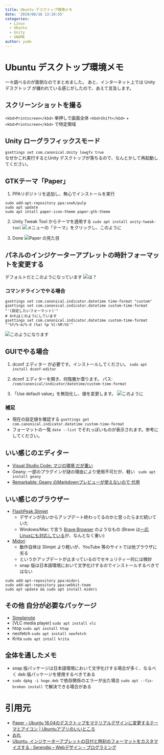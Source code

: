 ```yaml
---
title: Ubuntu デスクトップ環境メモ
date: '2019/08/16 13:10:55'
categories:
  - Linux
  - Ubuntu
  - Unity
  - GNOME
author: yude
---
```


# Ubuntu デスクトップ環境メモ
一々調べるのが面倒なのでまとめました。
あと、インターネット上では Unity デスクトップ が嫌われている感じがしたので、あえて言及します。
<!--more-->

## スクリーンショットを撮る
`<kbd>Printscreen</kbd>` 単押しで画面全体
`<kbd>Shift</kbd>` + `<kbd>Printscreen</kbd>` で特定領域

## Unity ローグラフィックスモード
`gsettings set com.canonical.Unity lowgfx true`  
なぜかこれ実行するとUnity デスクトップが落ちるので、なんとかして再起動してください。

## GTKテーマ「Paper」
1. PPAリポジトリを追加し、無心でインストールを実行
```
sudo add-apt-repository ppa:snwh/pulp
sudo apt update
sudo apt intall paper-icon-theme paper-gtk-theme
```

2. Unity Tweak Tool からテーマを適用する
`sudo apt install unity-tweak-tool`
![メニューの「テーマ」をクリックし、このように](https://i.imgur.com/yyDbsRL.png)

3. Done
![Paper の見た目](https://i.imgur.com/RritBT0.png)

## パネルのインジケーターアプレットの時計フォーマットを変更する
デフォルトだとこのようになっています
![は？](https://i.imgur.com/ykS1odn.png)

### コマンドラインでやる場合
```
gsettings set com.canonical.indicator.datetime time-format "custom"
gsettings set com.canonical.indicator.datetime custom-time-format "'(設定したいフォーマット)'"
# おれはこのようにしています
gsettings set com.canonical.indicator.datetime custom-time-format "'%Y/%-m/%-d (%a) %p %l:%M:%S'"
```
![このようになります](https://i.imgur.com/yhpwIjf.png)

## GUIでやる場合
1. dconf エディター が必要です。インストールしてください。
`sudo apt install dconf-editor`

2. dconf エディターを開き、何階層か潜ります。
パス: `/com/canonical/indicator/datetime/custom-time-format`

3. 「Use default value」を無効化し、値を変更します。
![このように](https://i.imgur.com/iZzAfgm.png)

### 補足
* 現在の設定値を確認する
`gsettings get com.canonical.indicator.datetime custom-time-format`
* フォーマットの一覧
`date --list` でそれっぽいものが表示されます。参考にしてください。
## いい感じのエディター
* [Visual Studio Code: マジの環境 だが重い](https://code.visualstudio.com/download)
* Geany: 一部のプラグインが謎の理由により使用不可だが、軽い
` sudo apt install geany`
* [Remarkable: Geany のMarkdownプレビューが使えないので 代用](https://remarkableapp.github.io/linux/download.html)

## いい感じのブラウザー
* [FlashPeak Slimjet](https://www.slimjet.com/jp/)
	* デザインが古いからアップデート終わってるのかと思ったらまだ続いていた
	* Windows/Mac で言う [Brave Browser](https://brave.com/ja/) のようなもの (Brave は[一応Linuxにも対応している](https://brave.com/download/)が、なんとなく重い)
* [Midori](https://www.midori-browser.org/download/ubuntu/)
	* 動作自体は Slimjet より軽いが、YouTube 等のサイトでは他ブラウザに劣る
	* というかアップデートが止まっているのでセキュリティー的には微妙
	* snap 版は日本語環境において文字化けするのでインストールするべきではない
```
sudo add-apt-repository ppa:midori
sudo add-apt-repository ppa:webkit-team
sudo apt update && sudo apt install midori
```

## その他 自分が必要なパッケージ
* [Simplenote](https://github.com/Automattic/simplenote-electron/releases)
* [VLC media player]
`sudo apt install vlc`
* htop
`sudo apt install htop`
* neofetch
`sudo apt install neofetch`
* Krita
`sudo apt intall krita`


## 全体を通したメモ
* snap 版パッケージは日本語環境において文字化けする場合が多く、なるべく deb 版パッケージを使用するべきである
* `sudo dpkg -i hoge.deb` で依存関係のエラーが出た場合
`sudo apt --fix-broken install` で解決できる場合がある
# 引用元
* [Paper - Ubuntu 16.04のデスクトップをマテリアルデザインに変更するテーマとアイコン | Ubuntuアプリのいいところ](https://ubuntuapps.net/blog-entry-846.html)
* [おれ](https://twitter.com/yudete)
* [Ubuntu, インジケーターアプレットの日付と時刻のフォーマットをカスタマイズする : Serendip – Webデザイン・プログラミング](https://www.serendip.ws/archives/6100)

